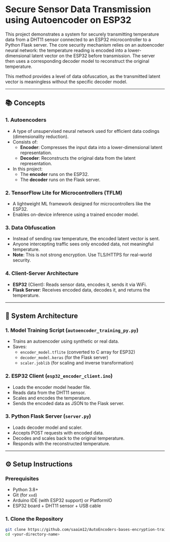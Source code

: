﻿# Secure Sensor Data Transmission using Autoencoder on ESP32

This project demonstrates a system for securely transmitting temperature data from a DHT11 sensor connected to an ESP32 microcontroller to a Python Flask server. The core security mechanism relies on an autoencoder neural network: the temperature reading is encoded into a lower-dimensional latent vector on the ESP32 before transmission. The server then uses a corresponding decoder model to reconstruct the original temperature.

This method provides a level of data obfuscation, as the transmitted latent vector is meaningless without the specific decoder model.

---

## 📚 Concepts

### 1. Autoencoders
- A type of unsupervised neural network used for efficient data codings (dimensionality reduction).
- Consists of:
  - **Encoder**: Compresses the input data into a lower-dimensional latent representation.
  - **Decoder**: Reconstructs the original data from the latent representation.
- In this project:
  - The **encoder** runs on the ESP32.
  - The **decoder** runs on the Flask server.

### 2. TensorFlow Lite for Microcontrollers (TFLM)
- A lightweight ML framework designed for microcontrollers like the ESP32.
- Enables on-device inference using a trained encoder model.

### 3. Data Obfuscation
- Instead of sending raw temperature, the encoded latent vector is sent.
- Anyone intercepting traffic sees only encoded data, not meaningful temperature.
- **Note**: This is not strong encryption. Use TLS/HTTPS for real-world security.

### 4. Client-Server Architecture
- **ESP32** (Client): Reads sensor data, encodes it, sends it via WiFi.
- **Flask Server**: Receives encoded data, decodes it, and returns the temperature.

---

## 🧠 System Architecture

### 1. Model Training Script (`autoencoder_training_py.py`)
- Trains an autoencoder using synthetic or real data.
- Saves:
  - `encoder_model.tflite` (converted to C array for ESP32)
  - `decoder_model.keras` (for the Flask server)
  - `scaler.joblib` (for scaling and inverse transformation)

### 2. ESP32 Client (`esp32_encoder_client.ino`)
- Loads the encoder model header file.
- Reads data from the DHT11 sensor.
- Scales and encodes the temperature.
- Sends the encoded data as JSON to the Flask server.

### 3. Python Flask Server (`server.py`)
- Loads decoder model and scaler.
- Accepts POST requests with encoded data.
- Decodes and scales back to the original temperature.
- Responds with the reconstructed temperature.

---

## ⚙️ Setup Instructions

### Prerequisites
- Python 3.8+
- Git (for `xxd`)
- Arduino IDE (with ESP32 support) or PlatformIO
- ESP32 board + DHT11 sensor + USB cable

### 1. Clone the Repository
```bash
git clone https://github.com/saaim12/AutoEncoders-bases-encryption-training-and-fitting-in-devices-such-as-esp-or-rasberry-pi.git
cd <your-directory-name>
